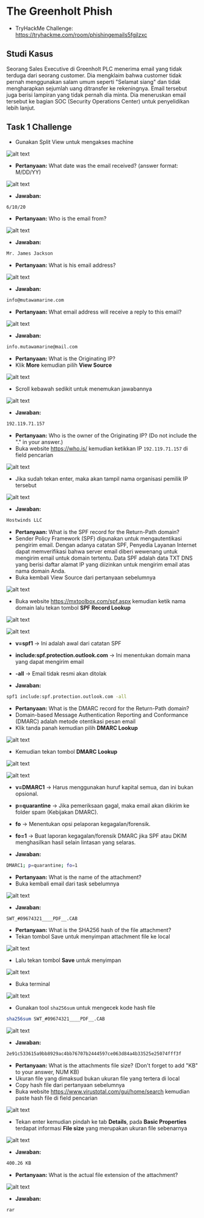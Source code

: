 # The Greenholt Phish
- TryHackMe Challenge: https://tryhackme.com/room/phishingemails5fgjlzxc

## Studi Kasus
Seorang Sales Executive di Greenholt PLC menerima email yang tidak terduga dari seorang customer. Dia mengklaim bahwa customer tidak pernah menggunakan salam umum seperti "Selamat siang" dan tidak mengharapkan sejumlah uang ditransfer ke rekeningnya. Email tersebut juga berisi lampiran yang tidak pernah dia minta. Dia meneruskan email tersebut ke bagian SOC (Security Operations Center) untuk penyelidikan lebih lanjut.

## Task 1 Challenge
- Gunakan Split View untuk mengakses machine

![alt text](https://github.com/rahardian-dwi-saputra/TryHackMe-WriteUps/blob/main/The%20Greenholt%20Phish/assets/tgh%201.jpg)

- **Pertanyaan:** What date was the email received? (answer format: M/DD/YY)

![alt text](https://github.com/rahardian-dwi-saputra/TryHackMe-WriteUps/blob/main/The%20Greenholt%20Phish/assets/tgh%202.jpg)

- **Jawaban:**
```sh
6/10/20
```

- **Pertanyaan:** Who is the email from?

![alt text](https://github.com/rahardian-dwi-saputra/TryHackMe-WriteUps/blob/main/The%20Greenholt%20Phish/assets/tgh%203.jpg)

- **Jawaban:**
```sh
Mr. James Jackson
```

- **Pertanyaan:** What is his email address?

![alt text](https://github.com/rahardian-dwi-saputra/TryHackMe-WriteUps/blob/main/The%20Greenholt%20Phish/assets/tgh%204.jpg)

- **Jawaban:**
```sh
info@mutawamarine.com
```

- **Pertanyaan:** What email address will receive a reply to this email?

![alt text](https://github.com/rahardian-dwi-saputra/TryHackMe-WriteUps/blob/main/The%20Greenholt%20Phish/assets/tgh%205.jpg)

- **Jawaban:**
```sh
info.mutawamarine@mail.com
```

- **Pertanyaan:** What is the Originating IP?
- Klik **More** kemudian pilih **View Source**

![alt text](https://github.com/rahardian-dwi-saputra/TryHackMe-WriteUps/blob/main/The%20Greenholt%20Phish/assets/tgh%206.jpg)

- Scroll kebawah sedikit untuk menemukan jawabannya

![alt text](https://github.com/rahardian-dwi-saputra/TryHackMe-WriteUps/blob/main/The%20Greenholt%20Phish/assets/tgh%207.JPG)

- **Jawaban:**
```sh
192.119.71.157
```

- **Pertanyaan:** Who is the owner of the Originating IP? (Do not include the "." in your answer.)
- Buka website https://who.is/ kemudian ketikkan IP `192.119.71.157` di field pencarian

![alt text](https://github.com/rahardian-dwi-saputra/TryHackMe-WriteUps/blob/main/The%20Greenholt%20Phish/assets/tgh%208.JPG)

- Jika sudah tekan enter, maka akan tampil nama organisasi pemilik IP tersebut

![alt text](https://github.com/rahardian-dwi-saputra/TryHackMe-WriteUps/blob/main/The%20Greenholt%20Phish/assets/tgh%209.jpg)

- **Jawaban:**
```sh
Hostwinds LLC
```

- **Pertanyaan:** What is the SPF record for the Return-Path domain?
- Sender Policy Framework (SPF) digunakan untuk mengautentikasi pengirim email. Dengan adanya catatan SPF, Penyedia Layanan Internet dapat memverifikasi bahwa server email diberi wewenang untuk mengirim email untuk domain tertentu. Data SPF adalah data TXT DNS yang berisi daftar alamat IP yang diizinkan untuk mengirim email atas nama domain Anda.
- Buka kembali View Source dari pertanyaan sebelumnya

![alt text](https://github.com/rahardian-dwi-saputra/TryHackMe-WriteUps/blob/main/The%20Greenholt%20Phish/assets/tgh%2010.JPG)

- Buka website https://mxtoolbox.com/spf.aspx kemudian ketik nama domain lalu tekan tombol **SPF Record Lookup**

![alt text](https://github.com/rahardian-dwi-saputra/TryHackMe-WriteUps/blob/main/The%20Greenholt%20Phish/assets/tgh%2011.jpg)

![alt text](https://github.com/rahardian-dwi-saputra/TryHackMe-WriteUps/blob/main/The%20Greenholt%20Phish/assets/tgh%2012.JPG)

- **v=spf1** → Ini adalah awal dari catatan SPF
- **include:spf.protection.outlook.com** → Ini menentukan domain mana yang dapat mengirim email
- **-all** → Email tidak resmi akan ditolak

- **Jawaban:**
```sh
spf1 include:spf.protection.outlook.com -all
```

- **Pertanyaan:** What is the DMARC record for the Return-Path domain?
- Domain-based Message Authentication Reporting and Conformance (DMARC) adalah metode otentikasi pesan email
- Klik tanda panah kemudian pilih **DMARC Lookup**

![alt text](https://github.com/rahardian-dwi-saputra/TryHackMe-WriteUps/blob/main/The%20Greenholt%20Phish/assets/tgh%2013.jpg)

- Kemudian tekan tombol **DMARC Lookup**

![alt text](https://github.com/rahardian-dwi-saputra/TryHackMe-WriteUps/blob/main/The%20Greenholt%20Phish/assets/tgh%2014.jpg)

![alt text](https://github.com/rahardian-dwi-saputra/TryHackMe-WriteUps/blob/main/The%20Greenholt%20Phish/assets/tgh%2015.JPG)

- **v=DMARC1** → Harus menggunakan huruf kapital semua, dan ini bukan opsional.
- **p=quarantine** → Jika pemeriksaan gagal, maka email akan dikirim ke folder spam (Kebijakan DMARC).
- **fo** → Menentukan opsi pelaporan kegagalan/forensik.
- **fo=1** → Buat laporan kegagalan/forensik DMARC jika SPF atau DKIM menghasilkan hasil selain lintasan yang selaras.

- **Jawaban:**
```sh
DMARC1; p=quarantine; fo=1
```

- **Pertanyaan:** What is the name of the attachment?
- Buka kembali email dari task sebelumnya

![alt text](https://github.com/rahardian-dwi-saputra/TryHackMe-WriteUps/blob/main/The%20Greenholt%20Phish/assets/tgh%2016.jpg)

- **Jawaban:**
```sh
SWT_#09674321____PDF__.CAB
```

- **Pertanyaan:** What is the SHA256 hash of the file attachment?
- Tekan tombol Save untuk menyimpan attachment file ke local

![alt text](https://github.com/rahardian-dwi-saputra/TryHackMe-WriteUps/blob/main/The%20Greenholt%20Phish/assets/tgh%2017.png)

- Lalu tekan tombol **Save** untuk menyimpan

![alt text](https://github.com/rahardian-dwi-saputra/TryHackMe-WriteUps/blob/main/The%20Greenholt%20Phish/assets/tgh%2018.jpg)

- Buka terminal

![alt text](https://github.com/rahardian-dwi-saputra/TryHackMe-WriteUps/blob/main/The%20Greenholt%20Phish/assets/tgh%2019.jpg)

- Gunakan tool `sha256sum` untuk mengecek kode hash file
```sh
sha256sum SWT_#09674321____PDF__.CAB
```

![alt text](https://github.com/rahardian-dwi-saputra/TryHackMe-WriteUps/blob/main/The%20Greenholt%20Phish/assets/tgh%2020.JPG)

- **Jawaban:**
```sh
2e91c533615a9bb8929ac4bb76707b2444597ce063d84a4b33525e25074fff3f
```

- **Pertanyaan:** What is the attachments file size? (Don't forget to add "KB" to your answer, NUM KB)
- Ukuran file yang dimaksud bukan ukuran file yang tertera di local
- Copy hash file dari pertanyaan sebelumnya
- Buka website https://www.virustotal.com/gui/home/search kemudian paste hash file di field pencarian

![alt text](https://github.com/rahardian-dwi-saputra/TryHackMe-WriteUps/blob/main/The%20Greenholt%20Phish/assets/tgh%2021.jpg)

- Tekan enter kemudian pindah ke tab **Details**, pada **Basic Properties** terdapat informasi **File size** yang merupakan ukuran file sebenarnya

![alt text](https://github.com/rahardian-dwi-saputra/TryHackMe-WriteUps/blob/main/The%20Greenholt%20Phish/assets/tgh%2022.JPG)

- **Jawaban:**
```sh
400.26 KB
```

- **Pertanyaan:** What is the actual file extension of the attachment?

![alt text](https://github.com/rahardian-dwi-saputra/TryHackMe-WriteUps/blob/main/The%20Greenholt%20Phish/assets/tgh%2023.jpg)

- **Jawaban:**
```sh
rar
```